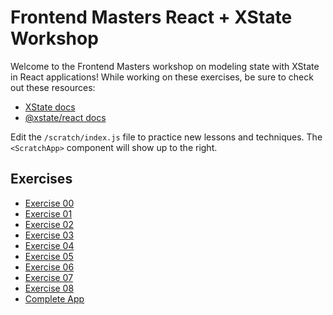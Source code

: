 # Frontend Masters React + XState Workshop

Welcome to the Frontend Masters workshop on modeling state with XState in React applications! While working on these exercises, be sure to check out these resources:

- [XState docs](https://xstate.js.org/docs/)
- [@xstate/react docs](https://xstate.js.org/docs/packages/xstate-react/)

Edit the `/scratch/index.js` file to practice new lessons and techniques. The `<ScratchApp>` component will show up to the right.

## Exercises

- [Exercise 00](./00)
- [Exercise 01](./01)
- [Exercise 02](./02)
- [Exercise 03](./03)
- [Exercise 04](./04)
- [Exercise 05](./05)
- [Exercise 06](./06)
- [Exercise 07](./07)
- [Exercise 08](./08)
- [Complete App](./complete)
